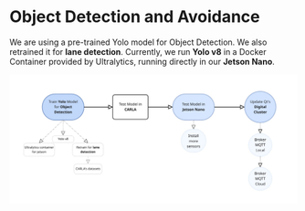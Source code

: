 # Object Detection and Avoidance

We are using a pre-trained Yolo model for Object Detection. We also retrained it for **lane detection**. Currently, we run **Yolo v8** in a Docker Container provided by Ultralytics, running directly in our **Jetson Nano**.


![Project Structure](ADR/Fluxograma.jpg)